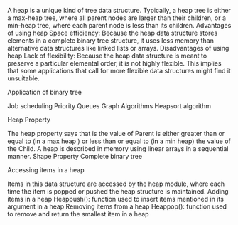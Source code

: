 A heap is a unique kind of tree data structure. Typically, a heap tree is either a max-heap tree, where all parent nodes are larger than their children, or a min-heap tree, where each parent node is less than its children.
Advantages of using heap
Space efficiency: Because the heap data structure stores elements in a complete binary tree structure, it uses less memory than alternative data structures like linked lists or arrays.
Disadvantages of using heap
Lack of flexibility: Because the heap data structure is meant to preserve a particular elemental order, it is not highly flexible. This implies that some applications that call for more flexible data structures might find it unsuitable.

Application of binary tree

Job scheduling
Priority Queues
Graph Algorithms
Heapsort algorithm

Heap Property

The heap property says that is the value of Parent is either greater than or equal to (in a max heap ) or less than or equal to (in a min heap) the value of the Child.
A heap is described in memory using linear arrays in a sequential manner.
Shape Property
Complete binary tree

Accessing items in a heap

Items in this data structure are accessed by the heap module, where each time the item is popped or pushed the heap structure is maintained. 
Adding items in a heap
Heappush(): function used to insert items mentioned in its argument in a heap
Removing items from a heap
Heappop(): function used to remove and return the smallest item in a heap

